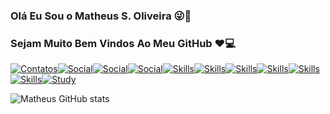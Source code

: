 ### Olá Eu Sou o Matheus S. Oliveira 😜🤘
### Sejam Muito Bem Vindos Ao Meu GitHub ❤️💻


[![Contatos](https://img.shields.io/badge/Facebook-1877F2?style=for-the-badge&logo=facebook&logoColor=white)](https://www.facebook.com/people/Matheus-Oliveira/100005086082994/)[![Social](https://img.shields.io/badge/Instagram-E4405F?style=for-the-badge&logo=instagram&logoColor=white)](https://www.instagram.com/matheus_ink_tattoo/)[![Social](https://img.shields.io/badge/GitHub-100000?style=for-the-badge&logo=github&logoColor=white)](https://github.com/1DevMatheus)[![Social](https://img.shields.io/badge/LinkedIn-0077B5?style=for-the-badge&logo=linkedin&logoColor=white)](https://www.linkedin.com/in/matheus-da-silva-aba405171/?original_referer=)[![Skills](https://img.shields.io/badge/HTML-239120?style=for-the-badge&logo=html5&logoColor=white)](Null)[![Skills](https://img.shields.io/badge/CSS-239120?&style=for-the-badge&logo=css3&logoColor=white)]()[![Skills](https://img.shields.io/badge/Node.js-43853D?style=for-the-badge&logo=node.js&logoColor=white)](null)[![Skills](https://img.shields.io/badge/Java-ED8B00?style=for-the-badge&logo=java&logoColor=white)](null)[![Skills](https://img.shields.io/badge/React-20232A?style=for-the-badge&logo=react&logoColor=61DAFB)](null)[![Skills](https://img.shields.io/badge/MySQL-00000F?style=for-the-badge&logo=mysql&logoColor=white)](null)[![Study](https://img.shields.io/badge/Udemy-EC5252?style=for-the-badge&logo=Udemy&logoColor=white)]()

![Matheus GitHub stats](https://github-readme-stats.vercel.app/api?username=1DevMatheus&show_icons=true&theme=radical)

<!--
**1DevMatheus/1DevMatheus** is a ✨ _special_ ✨ repository because its `README.md` (this file) appears on your GitHub profile.
Here are some ideas to get you started:

- 🔭 I’m currently working on ...
- 🌱 I’m currently learning ...
- 👯 I’m looking to collaborate on ...
- 🤔 I’m looking for help with ...
- 💬 Ask me about ...
- 📫 How to reach me: ...
- 😄 Pronouns: ...
- ⚡ Fun fact: ...
-->
